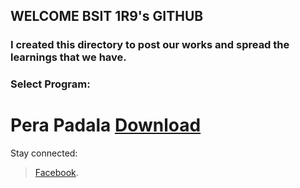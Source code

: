 ## WELCOME BSIT 1R9's GITHUB
### I created this directory to post our works and spread the learnings that we have.

### Select Program:
# Pera Padala [Download](https://github.com/Brrzzy/BSIT1R9/tree/Pera-Padala)
 Stay connected:
 >[Facebook](https://www.facebook.com/groups/179234956264495/).
